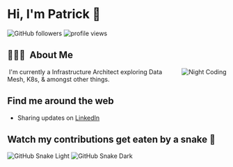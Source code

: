 # Hi, I'm Patrick 👻

![GitHub followers](https://img.shields.io/github/followers/kcirtapfromspace?label=Follow&style=social)
<img alt = "profile views" src="https://komarev.com/ghpvc/?username=kcirtapfromspace&color=brightgreen">  

## 👨🏻‍💻 &nbsp;About Me

<img alt="Night Coding" src="https://raw.githubusercgit log --show-signatureontent.com/AVS1508/AVS1508/master/assets/Night-Coding.gif" align="right"/>

&nbsp;I'm currently a Infrastructure Architect exploring Data Mesh, K8s, & amongst other things. 

## Find me around the web

- Sharing updates on <a href="https://www.linkedin.com/in/patrickdeutsch/">LinkedIn</a>

## Watch my contributions get eaten by a snake 🐍

![GitHub Snake Light](https://github.com/kcirtapfromspace/Actions/blob/output/github-snake.svg#gh-light-mode-only)
![GitHub Snake Dark](https://github.com/kcirtapfromspace/Actions/blob/output/github-snake-dark.svg#gh-dark-mode-only)

